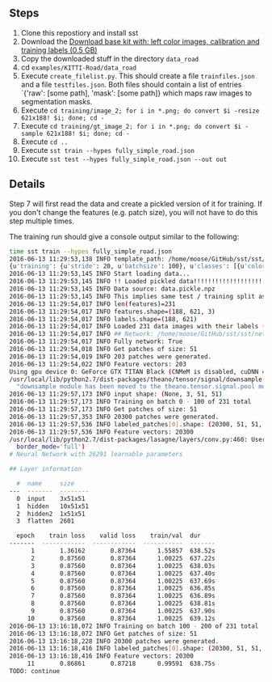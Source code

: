 ## Steps

1. Clone this repostiory and install sst
2. Download the [Download base kit with: left color images, calibration and training labels (0.5 GB)](http://www.cvlibs.net/datasets/kitti/eval_road.php)
3. Copy the downloaded stuff in the directory `data_road`
4. cd `examples/KITTI-Road/data_road`
5. Execute `create_filelist.py`. This should create a file `trainfiles.json`
   and a file `testfiles.json`. Both files should contain a list of entries
   `{'raw': [some path], 'mask': [some path]} which maps raw images to
   segmentation masks.
6. Execute `cd training/image_2; for i in *.png; do convert $i -resize 621x188! $i; done; cd -`
7. Execute `cd training/gt_image_2; for i in *.png; do convert $i -sample 621x188! $i; done; cd -`
8. Execute `cd ..`
9. Execute `sst train --hypes fully_simple_road.json`
10. Execute `sst test --hypes fully_simple_road.json --out out`


## Details

Step 7 will first read the data and create a pickled version of it for
training. If you don't change the features (e.g. patch size), you will not have
to do this step multiple times.

The training run should give a console output similar to the following:

```bash
time sst train --hypes fully_simple_road.json
2016-06-13 11:29:53,138 INFO template_path: /home/moose/GitHub/sst/sst/templates/
{u'training': {u'stride': 20, u'batchsize': 100}, u'classes': [{u'colors': [[255, 0, 255]], u'name': u'road'}, {u'colors': [u'default', [255, 0, 0]], u'name': u'background'}], u'data': {u'test': u'/home/moose/GitHub/sst/examples/KITTI-Road/data_road/testfiles.json', u'train': u'/home/moose/GitHub/sst/examples/KITTI-Road/data_road/trainfiles.json'}, u'segmenter': {u'network_path': u'/home/moose/GitHub/sst/sst/networks/fully_simple.py', u'stride': 10, u'serialized_model_path': u'/home/moose/GitHub/sst/examples/KITTI-Road/fully_simple_road.pickle'}}
2016-06-13 11:29:53,145 INFO Start loading data...
2016-06-13 11:29:53,145 INFO !! Loaded pickled data!!!!!!!!!!!!!!!!!!!!!!!!!!!!!!!!!!!!!!!!!!!!!!!!!!!!!!!!!!!!!!!!!!!!!!!!!!!!!!!!
2016-06-13 11:29:53,145 INFO Data source: data.pickle.npz
2016-06-13 11:29:53,145 INFO This implies same test / training split as before.
2016-06-13 11:29:54,017 INFO len(features)=231
2016-06-13 11:29:54,017 INFO features.shape=(188, 621, 3)
2016-06-13 11:29:54,017 INFO labels.shape=(188, 621)
2016-06-13 11:29:54,017 INFO Loaded 231 data images with their labels (approx 2.4GiB)
2016-06-13 11:29:54,017 INFO ## Network: /home/moose/GitHub/sst/sst/networks/fully_simple.py
2016-06-13 11:29:54,017 INFO Fully network: True
2016-06-13 11:29:54,018 INFO Get patches of size: 51
2016-06-13 11:29:54,019 INFO 203 patches were generated.
2016-06-13 11:29:54,022 INFO Feature vectors: 203
Using gpu device 0: GeForce GTX TITAN Black (CNMeM is disabled, cuDNN 4007)
/usr/local/lib/python2.7/dist-packages/theano/tensor/signal/downsample.py:6: UserWarning: downsample module has been moved to the theano.tensor.signal.pool module.
  "downsample module has been moved to the theano.tensor.signal.pool module.")
2016-06-13 11:29:57,173 INFO input shape: (None, 3, 51, 51)
2016-06-13 11:29:57,173 INFO Training on batch 0 - 100 of 231 total
2016-06-13 11:29:57,173 INFO Get patches of size: 51
2016-06-13 11:29:57,353 INFO 20300 patches were generated.
2016-06-13 11:29:57,536 INFO labeled_patches[0].shape: (20300, 51, 51, 3) , labeled_patches[1].shape: (20300, 2601)
2016-06-13 11:29:57,536 INFO Feature vectors: 20300
/usr/local/lib/python2.7/dist-packages/lasagne/layers/conv.py:460: UserWarning: The `image_shape` keyword argument to `tensor.nnet.conv2d` is deprecated, it has been renamed to `input_shape`.
  border_mode='full')
# Neural Network with 26291 learnable parameters

## Layer information

  #  name     size
---  -------  --------
  0  input    3x51x51
  1  hidden   10x51x51
  2  hidden2  1x51x51
  3  flatten  2601

  epoch    train loss    valid loss    train/val  dur
-------  ------------  ------------  -----------  -------
      1       1.36162       0.87364      1.55857  638.52s
      2       0.87560       0.87364      1.00225  637.22s
      3       0.87560       0.87364      1.00225  638.03s
      4       0.87560       0.87364      1.00225  637.40s
      5       0.87560       0.87364      1.00225  637.69s
      6       0.87560       0.87364      1.00225  636.85s
      7       0.87560       0.87364      1.00225  636.89s
      8       0.87560       0.87364      1.00225  638.81s
      9       0.87560       0.87364      1.00225  637.90s
     10       0.87560       0.87364      1.00225  639.12s
2016-06-13 13:16:18,072 INFO Training on batch 100 - 200 of 231 total
2016-06-13 13:16:18,072 INFO Get patches of size: 51
2016-06-13 13:16:18,228 INFO 20300 patches were generated.
2016-06-13 13:16:18,416 INFO labeled_patches[0].shape: (20300, 51, 51, 3) , labeled_patches[1].shape: (20300, 2601)
2016-06-13 13:16:18,416 INFO Feature vectors: 20300
     11       0.86861       0.87218      0.99591  638.75s
TODO: continue
```